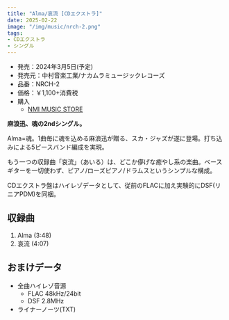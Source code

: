 ```yaml
---
title: "Alma/哀流 [CDエクストラ]"
date: 2025-02-22
image: "/img/music/nrch-2.png"
tags:
- CDエクストラ
- シングル
---
```


- 発売：2024年3月5日(予定)
- 発売元：中村音楽工業/ナカムラミュージックレコーズ
- 品番：NRCH-2
- 価格：￥1,100+消費税
- 購入
    - [NMI MUSIC STORE](https://nmimusic.booth.pm/items/6605148)

**麻浪迅、魂の2ndシングル。**

Alma=魂。1曲毎に魂を込める麻浪迅が贈る、スカ・ジャズが遂に登場。打ち込みによる5ピースバンド編成を実現。

もう一つの収録曲「哀流」（あいる）は、どこか儚げな癒やし系の楽曲。ベースギターを一切使わず、ピアノ/ローズピアノ/ドラムスというシンプルな構成。

CDエクストラ盤はハイレゾデータとして、従前のFLACに加え実験的にDSF(リニアPDM)を同梱。

## 収録曲
1. Alma (3:48)
2. 哀流 (4:07)

## おまけデータ
- 全曲ハイレゾ音源
    - FLAC 48kHz/24bit
    - DSF 2.8MHz
- ライナーノーツ(TXT)
